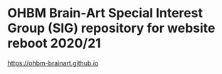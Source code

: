 # OHBM Brain-Art Special Interest Group (SIG) repository for website reboot 2020/21

https://ohbm-brainart.github.io

